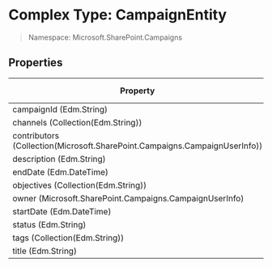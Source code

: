 # Complex Type: CampaignEntity

> Namespace: Microsoft.SharePoint.Campaigns

## Properties

Property | SPO | SP 2019 | SP 2016 | SP 2013
----------|:---:|:-------:|:-------:|:-------:
campaignId (Edm.String) | ✅ | ❌ | ❌ | ❌
channels (Collection(Edm.String)) | ✅ | ❌ | ❌ | ❌
contributors (Collection(Microsoft.SharePoint.Campaigns.CampaignUserInfo)) | ✅ | ❌ | ❌ | ❌
description (Edm.String) | ✅ | ❌ | ❌ | ❌
endDate (Edm.DateTime) | ✅ | ❌ | ❌ | ❌
objectives (Collection(Edm.String)) | ✅ | ❌ | ❌ | ❌
owner (Microsoft.SharePoint.Campaigns.CampaignUserInfo) | ✅ | ❌ | ❌ | ❌
startDate (Edm.DateTime) | ✅ | ❌ | ❌ | ❌
status (Edm.String) | ✅ | ❌ | ❌ | ❌
tags (Collection(Edm.String)) | ✅ | ❌ | ❌ | ❌
title (Edm.String) | ✅ | ❌ | ❌ | ❌